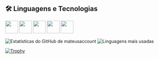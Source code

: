 ## 🛠️ Linguagens e Tecnologias
<img src="https://cdn.jsdelivr.net/gh/devicons/devicon/icons/html5/html5-original.svg" width="40px" /> 
<img src="https://cdn.jsdelivr.net/gh/devicons/devicon/icons/css3/css3-original.svg" width="40px" />
<img src="https://cdn.jsdelivr.net/gh/devicons/devicon/icons/javascript/javascript-original.svg" width="40px" />
<img src="https://cdn.jsdelivr.net/gh/devicons/devicon/icons/python/python-original.svg" width="40px" />
<img src="https://cdn.jsdelivr.net/gh/devicons/devicon/icons/django/django-plain.svg" width="40px" />

![Estatísticas do GitHub de mateusaccount](https://github-readme-stats.vercel.app/api?username=mateusaccount&show_icons=true&theme=dark&locale=pt-br)
![Linguagens mais usadas](https://github-readme-stats.vercel.app/api/top-langs/?username=mateusaccount&layout=compact&theme=dark)

[![Trophy](https://github-profile-trophy.vercel.app/?username=mateusaccount&theme=onedark)](https://github.com/ryo-ma/github-profile-trophy)
